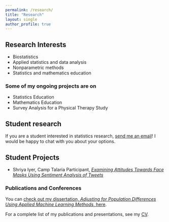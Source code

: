 ```yaml
---
permalink: /research/
title: "Research"
layout: single
author_profile: true
---
```


## Research Interests
- Biostatistics
- Applied statistics and data analysis
- Nonparametric methods 
- Statistics and mathematics education

### Some of my ongoing projects are on

- Statistics Education
- Mathematics Education
- Survey Analysis for a Physical Therapy Study

## Student research

If you are a student interested in statistics research, [send me an email](mailto:cappiello@csus.edu)! I would be happy to chat with you about your options.

## Student Projects

- Shriya Iyer, Camp Talaria Participant, [*Examining Attitudes Towards Face Masks Using Sentiment Analysis of Tweets*](https://lgpcappiello.github.io/research/ATHENA_Research_Paper.pdf)

### Publications and Conferences

You can [check out my dissertation, *Adjusting for Population Differences Using Applied Machine Learning Methods*, here](https://lgpcappiello.github.io/research/Dissertation.pdf).

For a complete list of my publications and presentations, see my [CV](https://lgpcappiello.github.io/CappielloCV.pdf). 
